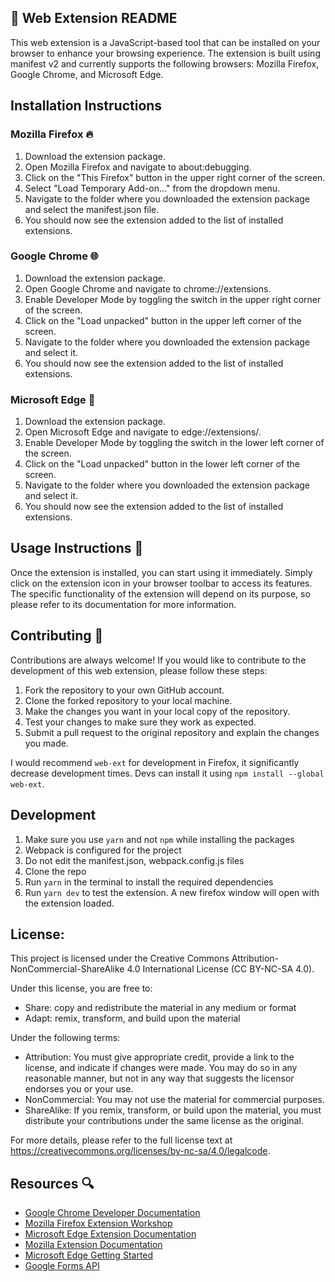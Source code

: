 ## 🚀 Web Extension README

This web extension is a JavaScript-based tool that can be installed on your browser to enhance your browsing experience. The extension is built using manifest v2 and currently supports the following browsers: Mozilla Firefox, Google Chrome, and Microsoft Edge.

## Installation Instructions

### Mozilla Firefox 🔥

1. Download the extension package.
2. Open Mozilla Firefox and navigate to about:debugging.
3. Click on the "This Firefox" button in the upper right corner of the screen.
4. Select "Load Temporary Add-on..." from the dropdown menu.
5. Navigate to the folder where you downloaded the extension package and select the manifest.json file.
6. You should now see the extension added to the list of installed extensions.

### Google Chrome 🌐

1. Download the extension package.
2. Open Google Chrome and navigate to chrome://extensions.
3. Enable Developer Mode by toggling the switch in the upper right corner of the screen.
4. Click on the "Load unpacked" button in the upper left corner of the screen.
5. Navigate to the folder where you downloaded the extension package and select it.
6. You should now see the extension added to the list of installed extensions.

### Microsoft Edge 🌊

1. Download the extension package.
2. Open Microsoft Edge and navigate to edge://extensions/.
3. Enable Developer Mode by toggling the switch in the lower left corner of the screen.
4. Click on the "Load unpacked" button in the lower left corner of the screen.
5. Navigate to the folder where you downloaded the extension package and select it.
6. You should now see the extension added to the list of installed extensions.

## Usage Instructions 📖

Once the extension is installed, you can start using it immediately. Simply click on the extension icon in your browser toolbar to access its features. The specific
functionality of the extension will depend on its purpose, so please refer to its documentation for more information.

## Contributing 🤝

Contributions are always welcome! If you would like to contribute to the development of this web extension, please follow these steps:

1. Fork the repository to your own GitHub account.
2. Clone the forked repository to your local machine.
3. Make the changes you want in your local copy of the repository.
4. Test your changes to make sure they work as expected.
5. Submit a pull request to the original repository and explain the changes you made.

I would recommend `web-ext` for development in Firefox, it significantly decrease development times. Devs can install it using `npm install --global web-ext`.

## Development

1. Make sure you use `yarn` and not `npm` while installing the packages
2. Webpack is configured for the project
3. Do not edit the manifest.json, webpack.config.js files
4. Clone the repo
5. Run `yarn` in the terminal to install the required dependencies
6. Run `yarn dev` to test the extension. A new firefox window will open with the extension loaded.

## License:

This project is licensed under the Creative Commons Attribution-NonCommercial-ShareAlike 4.0 International License (CC BY-NC-SA 4.0).

Under this license, you are free to:

- Share: copy and redistribute the material in any medium or format
- Adapt: remix, transform, and build upon the material

Under the following terms:

- Attribution: You must give appropriate credit, provide a link to the license, and indicate if changes were made. You may do so in any reasonable manner, but not in any way
  that suggests the licensor endorses you or your use.
- NonCommercial: You may not use the material for commercial purposes.
- ShareAlike: If you remix, transform, or build upon the material, you must distribute your contributions under the same license as the original.

For more details, please refer to the full license text at https://creativecommons.org/licenses/by-nc-sa/4.0/legalcode.

## Resources 🔍

- [Google Chrome Developer Documentation](https://developer.chrome.com/docs/extensions/)
- [Mozilla Firefox Extension Workshop](https://extensionworkshop.com/)
- [Microsoft Edge Extension Documentation](https://docs.microsoft.com/en-us/microsoft-edge/extensions-chromium/)
- [Mozilla Extension Documentation](https://developer.mozilla.org/en-US/docs/Mozilla/Add-ons/WebExtensions)
- [Microsoft Edge Getting Started](https://learn.microsoft.com/en-us/microsoft-edge/extensions-chromium/)
- [Google Forms API](https://developers.google.com/forms/api/guides)